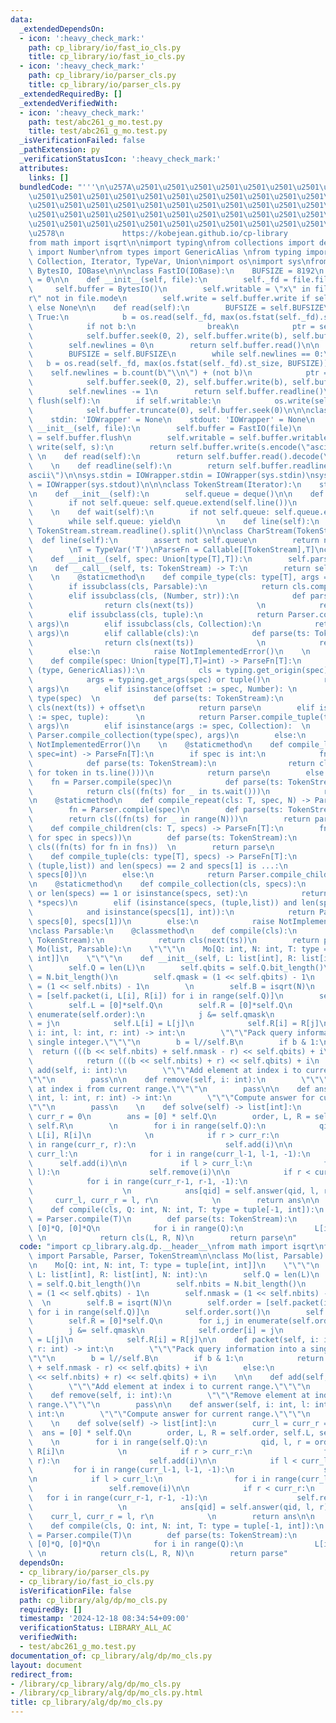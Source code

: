 ```yaml
---
data:
  _extendedDependsOn:
  - icon: ':heavy_check_mark:'
    path: cp_library/io/fast_io_cls.py
    title: cp_library/io/fast_io_cls.py
  - icon: ':heavy_check_mark:'
    path: cp_library/io/parser_cls.py
    title: cp_library/io/parser_cls.py
  _extendedRequiredBy: []
  _extendedVerifiedWith:
  - icon: ':heavy_check_mark:'
    path: test/abc261_g_mo.test.py
    title: test/abc261_g_mo.test.py
  _isVerificationFailed: false
  _pathExtension: py
  _verificationStatusIcon: ':heavy_check_mark:'
  attributes:
    links: []
  bundledCode: "'''\n\u257A\u2501\u2501\u2501\u2501\u2501\u2501\u2501\u2501\u2501\u2501\
    \u2501\u2501\u2501\u2501\u2501\u2501\u2501\u2501\u2501\u2501\u2501\u2501\u2501\
    \u2501\u2501\u2501\u2501\u2501\u2501\u2501\u2501\u2501\u2501\u2501\u2501\u2501\
    \u2501\u2501\u2501\u2501\u2501\u2501\u2501\u2501\u2501\u2501\u2501\u2501\u2501\
    \u2501\u2501\u2501\u2501\u2501\u2501\u2501\u2501\u2501\u2501\u2501\u2501\u2501\
    \u2578\n             https://kobejean.github.io/cp-library               \n'''\n\
    from math import isqrt\n\nimport typing\nfrom collections import deque\nfrom numbers\
    \ import Number\nfrom types import GenericAlias \nfrom typing import Callable,\
    \ Collection, Iterator, TypeVar, Union\nimport os\nimport sys\nfrom io import\
    \ BytesIO, IOBase\n\n\nclass FastIO(IOBase):\n    BUFSIZE = 8192\n    newlines\
    \ = 0\n\n    def __init__(self, file):\n        self._fd = file.fileno()\n   \
    \     self.buffer = BytesIO()\n        self.writable = \"x\" in file.mode or \"\
    r\" not in file.mode\n        self.write = self.buffer.write if self.writable\
    \ else None\n\n    def read(self):\n        BUFSIZE = self.BUFSIZE\n        while\
    \ True:\n            b = os.read(self._fd, max(os.fstat(self._fd).st_size, BUFSIZE))\n\
    \            if not b:\n                break\n            ptr = self.buffer.tell()\n\
    \            self.buffer.seek(0, 2), self.buffer.write(b), self.buffer.seek(ptr)\n\
    \        self.newlines = 0\n        return self.buffer.read()\n\n    def readline(self):\n\
    \        BUFSIZE = self.BUFSIZE\n        while self.newlines == 0:\n         \
    \   b = os.read(self._fd, max(os.fstat(self._fd).st_size, BUFSIZE))\n        \
    \    self.newlines = b.count(b\"\\n\") + (not b)\n            ptr = self.buffer.tell()\n\
    \            self.buffer.seek(0, 2), self.buffer.write(b), self.buffer.seek(ptr)\n\
    \        self.newlines -= 1\n        return self.buffer.readline()\n\n    def\
    \ flush(self):\n        if self.writable:\n            os.write(self._fd, self.buffer.getvalue())\n\
    \            self.buffer.truncate(0), self.buffer.seek(0)\n\n\nclass IOWrapper(IOBase):\n\
    \    stdin: 'IOWrapper' = None\n    stdout: 'IOWrapper' = None\n    \n    def\
    \ __init__(self, file):\n        self.buffer = FastIO(file)\n        self.flush\
    \ = self.buffer.flush\n        self.writable = self.buffer.writable\n\n    def\
    \ write(self, s):\n        return self.buffer.write(s.encode(\"ascii\"))\n   \
    \ \n    def read(self):\n        return self.buffer.read().decode(\"ascii\")\n\
    \    \n    def readline(self):\n        return self.buffer.readline().decode(\"\
    ascii\")\n\nsys.stdin = IOWrapper.stdin = IOWrapper(sys.stdin)\nsys.stdout = IOWrapper.stdout\
    \ = IOWrapper(sys.stdout)\n\n\nclass TokenStream(Iterator):\n    stream = IOWrapper.stdin\n\
    \n    def __init__(self):\n        self.queue = deque()\n\n    def __next__(self):\n\
    \        if not self.queue: self.queue.extend(self.line())\n        return self.queue.popleft()\n\
    \    \n    def wait(self):\n        if not self.queue: self.queue.extend(self.line())\n\
    \        while self.queue: yield\n        \n    def line(self):\n        return\
    \ TokenStream.stream.readline().split()\n\nclass CharStream(TokenStream):\n  \
    \  def line(self):\n        assert not self.queue\n        return next(TokenStream.stream).rstrip()\n\
    \        \nT = TypeVar('T')\nParseFn = Callable[[TokenStream],T]\nclass Parser:\n\
    \    def __init__(self, spec: Union[type[T],T]):\n        self.parse = Parser.compile(spec)\n\
    \n    def __call__(self, ts: TokenStream) -> T:\n        return self.parse(ts)\n\
    \    \n    @staticmethod\n    def compile_type(cls: type[T], args = ()) -> T:\n\
    \        if issubclass(cls, Parsable):\n            return cls.compile(*args)\n\
    \        elif issubclass(cls, (Number, str)):\n            def parse(ts: TokenStream):\n\
    \                return cls(next(ts))              \n            return parse\n\
    \        elif issubclass(cls, tuple):\n            return Parser.compile_tuple(cls,\
    \ args)\n        elif issubclass(cls, Collection):\n            return Parser.compile_collection(cls,\
    \ args)\n        elif callable(cls):\n            def parse(ts: TokenStream):\n\
    \                return cls(next(ts))              \n            return parse\n\
    \        else:\n            raise NotImplementedError()\n    \n    @staticmethod\n\
    \    def compile(spec: Union[type[T],T]=int) -> ParseFn[T]:\n        if isinstance(spec,\
    \ (type, GenericAlias)):\n            cls = typing.get_origin(spec) or spec\n\
    \            args = typing.get_args(spec) or tuple()\n            return Parser.compile_type(cls,\
    \ args)\n        elif isinstance(offset := spec, Number): \n            cls =\
    \ type(spec)  \n            def parse(ts: TokenStream):\n                return\
    \ cls(next(ts)) + offset\n            return parse\n        elif isinstance(args\
    \ := spec, tuple):      \n            return Parser.compile_tuple(type(spec),\
    \ args)\n        elif isinstance(args := spec, Collection):  \n            return\
    \ Parser.compile_collection(type(spec), args)\n        else:\n            raise\
    \ NotImplementedError()\n    \n    @staticmethod\n    def compile_line(cls: T,\
    \ spec=int) -> ParseFn[T]:\n        if spec is int:\n            fn = Parser.compile(spec)\n\
    \            def parse(ts: TokenStream):\n                return cls((int(token)\
    \ for token in ts.line()))\n            return parse\n        else:\n        \
    \    fn = Parser.compile(spec)\n            def parse(ts: TokenStream):\n    \
    \            return cls((fn(ts) for _ in ts.wait()))\n            return parse\n\
    \n    @staticmethod\n    def compile_repeat(cls: T, spec, N) -> ParseFn[T]:\n\
    \        fn = Parser.compile(spec)\n        def parse(ts: TokenStream):\n    \
    \        return cls((fn(ts) for _ in range(N)))\n        return parse\n\n    @staticmethod\n\
    \    def compile_children(cls: T, specs) -> ParseFn[T]:\n        fns = tuple((Parser.compile(spec)\
    \ for spec in specs))\n        def parse(ts: TokenStream):\n            return\
    \ cls((fn(ts) for fn in fns))  \n        return parse\n            \n    @staticmethod\n\
    \    def compile_tuple(cls: type[T], specs) -> ParseFn[T]:\n        if isinstance(specs,\
    \ (tuple,list)) and len(specs) == 2 and specs[1] is ...:\n            return Parser.compile_line(cls,\
    \ specs[0])\n        else:\n            return Parser.compile_children(cls, specs)\n\
    \n    @staticmethod\n    def compile_collection(cls, specs):\n        if not specs\
    \ or len(specs) == 1 or isinstance(specs, set):\n            return Parser.compile_line(cls,\
    \ *specs)\n        elif (isinstance(specs, (tuple,list)) and len(specs) == 2 \n\
    \            and isinstance(specs[1], int)):\n            return Parser.compile_repeat(cls,\
    \ specs[0], specs[1])\n        else:\n            raise NotImplementedError()\n\
    \nclass Parsable:\n    @classmethod\n    def compile(cls):\n        def parser(ts:\
    \ TokenStream):\n            return cls(next(ts))\n        return parser\n\nclass\
    \ Mo(list, Parsable):\n    \"\"\"\n    Mo[Q: int, N: int, T: type = tuple[int,\
    \ int]]\n    \"\"\"\n    def __init__(self, L: list[int], R: list[int], N: int):\n\
    \        self.Q = len(L)\n        self.qbits = self.Q.bit_length()\n        self.nbits\
    \ = N.bit_length()\n        self.qmask = (1 << self.qbits) - 1\n        self.nmask\
    \ = (1 << self.nbits) - 1\n        \n        self.B = isqrt(N)\n        self.order\
    \ = [self.packet(i, L[i], R[i]) for i in range(self.Q)]\n        self.order.sort()\n\
    \        self.L = [0]*self.Q\n        self.R = [0]*self.Q\n        for i,j in\
    \ enumerate(self.order):\n            j &= self.qmask\n            self.order[i]\
    \ = j\n            self.L[i] = L[j]\n            self.R[i] = R[j]\n\n    def packet(self,\
    \ i: int, l: int, r: int) -> int:\n        \"\"\"Pack query information into a\
    \ single integer.\"\"\"\n        b = l//self.B\n        if b & 1:\n          \
    \  return (((b << self.nbits) + self.nmask - r) << self.qbits) + i\n        else:\n\
    \            return (((b << self.nbits) + r) << self.qbits) + i\n    \n\n    def\
    \ add(self, i: int):\n        \"\"\"Add element at index i to current range.\"\
    \"\"\n        pass\n\n    def remove(self, i: int):\n        \"\"\"Remove element\
    \ at index i from current range.\"\"\"\n        pass\n\n    def answer(self, i:\
    \ int, l: int, r: int) -> int:\n        \"\"\"Compute answer for current range.\"\
    \"\"\n        pass\n    \n    def solve(self) -> list[int]:\n        curr_l =\
    \ curr_r = 0\n        ans = [0] * self.Q\n        order, L, R = self.order, self.L,\
    \ self.R\n        \n        for i in range(self.Q):\n            qid, l, r = order[i],\
    \ L[i], R[i]\n            \n            if r > curr_r:\n                for i\
    \ in range(curr_r, r):\n                    self.add(i)\n\n            if l <\
    \ curr_l:\n                for i in range(curr_l-1, l-1, -1):\n              \
    \      self.add(i)\n\n            if l > curr_l:\n                for i in range(curr_l,\
    \ l):\n                    self.remove(i)\n\n            if r < curr_r:\n    \
    \            for i in range(curr_r-1, r-1, -1):\n                    self.remove(i)\n\
    \                    \n            ans[qid] = self.answer(qid, l, r)\n       \
    \     curr_l, curr_r = l, r\n            \n        return ans\n\n    @classmethod\n\
    \    def compile(cls, Q: int, N: int, T: type = tuple[-1, int]):\n        query\
    \ = Parser.compile(T)\n        def parse(ts: TokenStream):\n            L, R =\
    \ [0]*Q, [0]*Q\n            for i in range(Q):\n                L[i], R[i] = query(ts)\
    \ \n            return cls(L, R, N)\n        return parse\n"
  code: "import cp_library.alg.dp.__header__\nfrom math import isqrt\nfrom cp_library.io.parser_cls\
    \ import Parsable, Parser, TokenStream\n\nclass Mo(list, Parsable):\n    \"\"\"\
    \n    Mo[Q: int, N: int, T: type = tuple[int, int]]\n    \"\"\"\n    def __init__(self,\
    \ L: list[int], R: list[int], N: int):\n        self.Q = len(L)\n        self.qbits\
    \ = self.Q.bit_length()\n        self.nbits = N.bit_length()\n        self.qmask\
    \ = (1 << self.qbits) - 1\n        self.nmask = (1 << self.nbits) - 1\n      \
    \  \n        self.B = isqrt(N)\n        self.order = [self.packet(i, L[i], R[i])\
    \ for i in range(self.Q)]\n        self.order.sort()\n        self.L = [0]*self.Q\n\
    \        self.R = [0]*self.Q\n        for i,j in enumerate(self.order):\n    \
    \        j &= self.qmask\n            self.order[i] = j\n            self.L[i]\
    \ = L[j]\n            self.R[i] = R[j]\n\n    def packet(self, i: int, l: int,\
    \ r: int) -> int:\n        \"\"\"Pack query information into a single integer.\"\
    \"\"\n        b = l//self.B\n        if b & 1:\n            return (((b << self.nbits)\
    \ + self.nmask - r) << self.qbits) + i\n        else:\n            return (((b\
    \ << self.nbits) + r) << self.qbits) + i\n    \n\n    def add(self, i: int):\n\
    \        \"\"\"Add element at index i to current range.\"\"\"\n        pass\n\n\
    \    def remove(self, i: int):\n        \"\"\"Remove element at index i from current\
    \ range.\"\"\"\n        pass\n\n    def answer(self, i: int, l: int, r: int) ->\
    \ int:\n        \"\"\"Compute answer for current range.\"\"\"\n        pass\n\
    \    \n    def solve(self) -> list[int]:\n        curr_l = curr_r = 0\n      \
    \  ans = [0] * self.Q\n        order, L, R = self.order, self.L, self.R\n    \
    \    \n        for i in range(self.Q):\n            qid, l, r = order[i], L[i],\
    \ R[i]\n            \n            if r > curr_r:\n                for i in range(curr_r,\
    \ r):\n                    self.add(i)\n\n            if l < curr_l:\n       \
    \         for i in range(curr_l-1, l-1, -1):\n                    self.add(i)\n\
    \n            if l > curr_l:\n                for i in range(curr_l, l):\n   \
    \                 self.remove(i)\n\n            if r < curr_r:\n             \
    \   for i in range(curr_r-1, r-1, -1):\n                    self.remove(i)\n \
    \                   \n            ans[qid] = self.answer(qid, l, r)\n        \
    \    curr_l, curr_r = l, r\n            \n        return ans\n\n    @classmethod\n\
    \    def compile(cls, Q: int, N: int, T: type = tuple[-1, int]):\n        query\
    \ = Parser.compile(T)\n        def parse(ts: TokenStream):\n            L, R =\
    \ [0]*Q, [0]*Q\n            for i in range(Q):\n                L[i], R[i] = query(ts)\
    \ \n            return cls(L, R, N)\n        return parse"
  dependsOn:
  - cp_library/io/parser_cls.py
  - cp_library/io/fast_io_cls.py
  isVerificationFile: false
  path: cp_library/alg/dp/mo_cls.py
  requiredBy: []
  timestamp: '2024-12-18 08:34:54+09:00'
  verificationStatus: LIBRARY_ALL_AC
  verifiedWith:
  - test/abc261_g_mo.test.py
documentation_of: cp_library/alg/dp/mo_cls.py
layout: document
redirect_from:
- /library/cp_library/alg/dp/mo_cls.py
- /library/cp_library/alg/dp/mo_cls.py.html
title: cp_library/alg/dp/mo_cls.py
---
```

